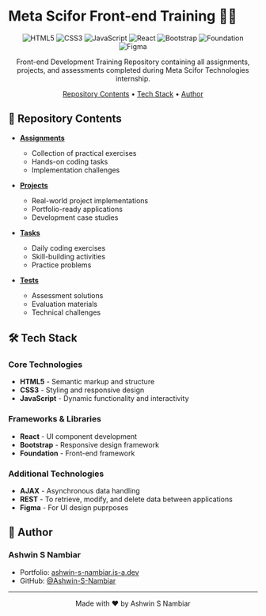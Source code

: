 # Meta Scifor Front-end Training 👨‍💻

<div align="center">

![HTML5](https://img.shields.io/badge/HTML5-E34F26?style=for-the-badge&logo=html5&logoColor=white)
![CSS3](https://img.shields.io/badge/CSS3-1572B6?style=for-the-badge&logo=css3&logoColor=white)
![JavaScript](https://img.shields.io/badge/JavaScript-F7DF1E?style=for-the-badge&logo=javascript&logoColor=black)
![React](https://img.shields.io/badge/React-20232A?style=for-the-badge&logo=react&logoColor=61DAFB)
![Bootstrap](https://img.shields.io/badge/Bootstrap-563D7C?style=for-the-badge&logo=bootstrap&logoColor=white)
![Foundation](https://img.shields.io/badge/Foundation-2C3333?style=for-the-badge&logo=foundation&logoColor=white)
![Figma](https://img.shields.io/badge/Figma-2C3333?style=for-the-badge&logo=figma&logoColor=white)

Front-end Development Training Repository containing all assignments, projects, and assessments completed during Meta Scifor Technologies internship.

[Repository Contents](#-repository-contents) • [Tech Stack](#tech-stack) • [Author](#-author)

</div>

## 📂 Repository Contents

- **[Assignments](./Assignments)**
  - Collection of practical exercises
  - Hands-on coding tasks
  - Implementation challenges

- **[Projects](./Projects)**
  - Real-world project implementations
  - Portfolio-ready applications
  - Development case studies

- **[Tasks](./Tasks)**
  - Daily coding exercises
  - Skill-building activities
  - Practice problems

- **[Tests](./Tests)**
  - Assessment solutions
  - Evaluation materials
  - Technical challenges

## 🛠️ Tech Stack

### Core Technologies
- **HTML5** - Semantic markup and structure
- **CSS3** - Styling and responsive design
- **JavaScript** - Dynamic functionality and interactivity

### Frameworks & Libraries
- **React** - UI component development
- **Bootstrap** - Responsive design framework
- **Foundation** - Front-end framework

### Additional Technologies
- **AJAX** - Asynchronous data handling
- **REST** - To retrieve, modify, and delete data between applications
- **Figma** - For UI design puprposes

## 👤 Author

### Ashwin S Nambiar
- Portfolio: [ashwin-s-nambiar.is-a.dev](https://ashwin-s-nambiar.is-a.dev/)
- GitHub: [@Ashwin-S-Nambiar](https://github.com/Ashwin-S-Nambiar)

---

<div align="center">

Made with ❤️ by Ashwin S Nambiar

</div>

